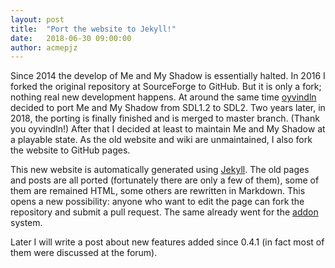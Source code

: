 ```yaml
---
layout: post
title:  "Port the website to Jekyll!"
date:   2018-06-30 09:00:00
author: acmepjz
---
```


Since 2014 the develop of Me and My Shadow is essentially halted.
In 2016 I forked the original repository at SourceForge to GitHub.
But it is only a fork; nothing real new development happens.
At around the same time [oyvindln](https://github.com/oyvindln) decided to port Me and My Shadow from SDL1.2 to SDL2.
Two years later, in 2018, the porting is finally finished and is merged to master branch.
(Thank you oyvindln!)
After that I decided at least to maintain Me and My Shadow at a playable state.
As the old website and wiki are unmaintained, I also fork the website to GitHub pages.

This new website is automatically generated using [Jekyll](http://jekyllrb.com).
The old pages and posts are all ported (fortunately there are only a few of them),
some of them are remained HTML, some others are rewritten in Markdown.
This opens a new possibility: anyone who want to edit the page can fork the repository and submit a pull request.
The same already went for the [addon](https://github.com/acmepjz/meandmyshadow-addons) system.

Later I will write a post about new features added since 0.4.1 (in fact most of them were discussed at the forum).
